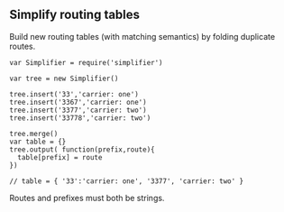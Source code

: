 Simplify routing tables
-----------------------

Build new routing tables (with matching semantics) by folding duplicate routes.

    var Simplifier = require('simplifier')

    var tree = new Simplifier()

    tree.insert('33','carrier: one')
    tree.insert('3367','carrier: one')
    tree.insert('3377','carrier: two')
    tree.insert('33778','carrier: two')

    tree.merge()
    var table = {}
    tree.output( function(prefix,route){
      table[prefix] = route
    })

    // table = { '33':'carrier: one', '3377', 'carrier: two' }

Routes and prefixes must both be strings.
